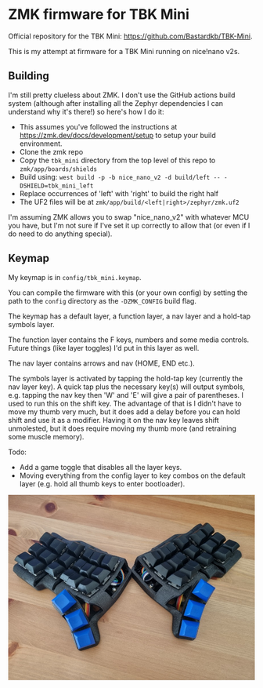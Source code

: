 ZMK firmware for TBK Mini
==========================

Official repository for the TBK Mini: https://github.com/Bastardkb/TBK-Mini.

This is my attempt at firmware for a TBK Mini running on nice!nano v2s.

Building
--------

I'm still pretty clueless about ZMK. I don't use the GitHub actions
build system (although after installing all the Zephyr dependencies I can
understand why it's there!) so here's how I do it:

- This assumes you've followed the instructions at https://zmk.dev/docs/development/setup
  to setup your build environment.
- Clone the zmk repo
- Copy the `tbk_mini` directory from the top level of this repo to `zmk/app/boards/shields`
- Build using: `west build -p -b nice_nano_v2 -d build/left -- -DSHIELD=tbk_mini_left`
- Replace occurrences of 'left' with 'right' to build the right half
- The UF2 files will be at `zmk/app/build/<left|right>/zephyr/zmk.uf2`

I'm assuming ZMK allows you to swap "nice_nano_v2" with whatever MCU you have,
but I'm not sure if I've set it up correctly to allow that (or even if I do
need to do anything special).

Keymap
------

My keymap is in `config/tbk_mini.keymap`. 

You can compile the firmware with this (or your own config) by setting
the path to the `config` directory as the `-DZMK_CONFIG` build flag.

The keymap has a default layer, a function layer, a nav layer and
a hold-tap symbols layer.

The function layer contains the F keys, numbers and some media controls.
Future things (like layer toggles) I'd put in this layer as well.

The nav layer contains arrows and nav (HOME, END etc.).

The symbols layer is activated by tapping the hold-tap key (currently
the nav layer key). A quick tap plus the necessary key(s) will output
symbols, e.g. tapping the nav key then 'W' and 'E' will give a pair
of parentheses. I used to run this on the shift key. The advantage of
that is I didn't have to move my thumb very much, but it does add a 
delay before you can hold shift and use it as a modifier. Having
it on the nav key leaves shift unmolested, but it does require moving
my thumb more (and retraining some muscle memory).

Todo:
- Add a game toggle that disables all the layer keys.
- Moving everything from the config layer to key combos on the
default layer (e.g. hold all thumb keys to enter bootloader).

![My TBK Mini](/my_tbk.jpg)
